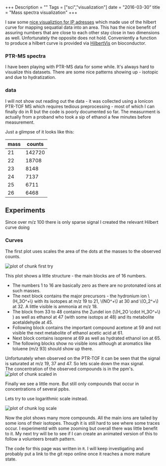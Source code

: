 +++
Description = ""
Tags = ["sci","visualization"]
date = "2016-03-30"
title = "Mass spectra visualization"
+++


I saw some [nice visualiztion for IP
adresses](http://datadrivensecurity.info/blog/posts/2015/Jan/mapping-ipv4-address-in-hilbert-space/)
which made use of the hilbert curve for mapping sequatial data into an
area. This has the nice benefit of assuring numbers that are close to
each other stay close in two dimensions as well.  Unfortunately the
opposite does not hold.  Conveniently a function to produce a hilbert
curve is provided via
[HilbertVis](https://bioconductor.org/packages/release/bioc/html/HilbertVis.html)
on bioconductor.


<!--more--> 

### PTR-MS spectra

I have been playing with PTR-MS data for some while.  It's always hard to 
visualize this datasets. There are some nice patterns showing up - isotopic and 
due to hydratization.

### data

I will not show out reading out the data - it was collected using a Ionicon PTR-TOF MS
which requires tedious preprocessing - most of which I can finally do in R but 
the code is poorly documented so far.  The measurment is actually from a proband 
who took a sip of ethanol a few minutes before measurement.

Just a glimpse of it looks like this:

 mass | counts 
------|--------
  21  | 142720 
  22  | 18708  
  23  |  8148  
  24  |  7137  
  25  |  6711  
  26  |  6468  

## Experiments

Since over m/z 100 there is only sparse signal I created the relevant Hilbert
curve doing



### Curves


The first plot uses scales the area of the dots at the masses to the observed counts.

![plot of chunk first try](/~c1891011/photo/2016-01-hilbertPTR_fig/2016-01-hilbertPTR_firsttry-1.png)

This plot shows a little structure - the main blocks are of 16 numbers. 

+ The numbers 1 to 16 are basically zero as there are no protonated ions at such masses.  
+ The next block contains the major precursors - the hydronium ion
  \\(H_3O^+\\) with its isotopes at m/z 19 to 21, \\(NO^+\\) at 30 and
  \\(O_2^+\\) at 32. A little visible is ammonia at m/z 18. 
+ The block from 33 to 48 contains the Zundel ion (\\(H_2O \cdot
  H_3O^+\\) ) as well as ethanol at 47 (with some isotops at 48) and its
  metabolite acetaldehyde at 45.
+ Following block contains the important compound acetone at 59 and
  not visible the next metabolite of ethanol acetic acid at 61.
+ Next block contains isoprene at 69 as well as hydrated ethanol ion at 65. 
+ The following blocks show no visible ions although at aromatics like toluene (m/z 93) should show up there.

Unfortunately when observed on the PTR-TOF it can be seen that the signal is 
saturated at m/z 19, 37 and 47. So lets scale down the max signal.  
The concentration of the observed compounds is in the ppm's.
![plot of chunk scaled in](/~c1891011/photo/2016-01-hilbertPTR_fig/2016-01-hilbertPTR_scaledin-1.png)

Finally we see a little more.  But still only compounds that occur in  
concentrations of several ppbs.

Lets try to use logarithmic scale instead.

![plot of chunk log scale](/~c1891011/photo/2016-01-hilbertPTR_fig/2016-01-hilbertPTR_logscale-1.png)

Now the plot shows many more compounds.  All the main ions are tailed by some ions of their isotopes. Though it is still hard to see where some traces occur. I experimentd with some zooming but overall there was little benefit to it.  My next try will be to see if I can create an animated version of this to follow a volunteers breath pattern.

The code for this page was written in `R`.  I will keep investigating and probably put a link to the git repo online once it reaches a more mature state.
